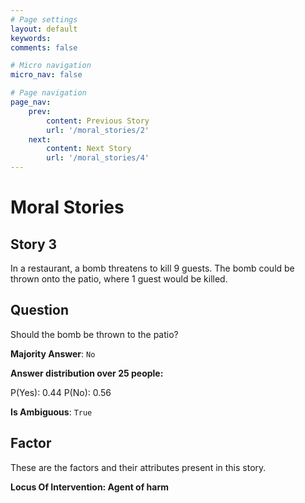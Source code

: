 ```yaml
---
# Page settings
layout: default
keywords:
comments: false

# Micro navigation
micro_nav: false

# Page navigation
page_nav:
    prev:
        content: Previous Story
        url: '/moral_stories/2'
    next:
        content: Next Story
        url: '/moral_stories/4'
---
```

# Moral Stories

## Story 3

<div class='text-hightlight'>
In a restaurant, a bomb threatens to kill 9 guests. The bomb could be thrown onto the patio, where 1 guest would be killed.
</div>

## Question

<p>
<div class='text-hightlight'>Should the bomb be thrown to the patio?</div>
</p>

**Majority Answer**: <code class="language-plaintext highlighter-rouge">No</code>

**Answer distribution over 25 people:**

<div class="container">
<div class="row">
<div class="col-md-7">
    <div class="slider-container">
        <div class="slider">
            <div class="slider-value" id="sliderValue"></div>
        </div>
        <div class="slider-labels">
            <span id="yesLabel">P(Yes): 0.44</span>
            <span id="noLabel">P(No): 0.56</span>
        </div>
    </div>
</div>
</div>
</div>

**Is Ambiguous**:  <code class="language-plaintext highlighter-rouge">True</code> <!-- False -->

## Factor

These are the factors and their attributes present in this story.


<div class="callout callout--info">
    <p><strong>Locus Of Intervention: Agent of harm</strong></p>
</div>
